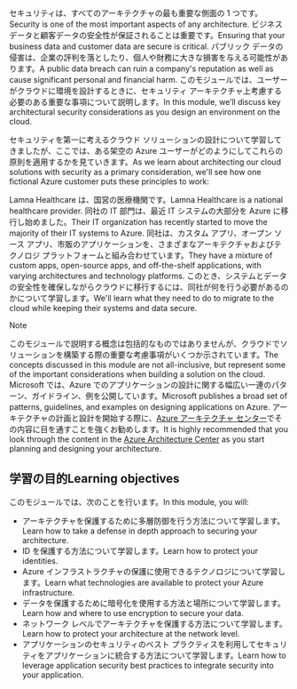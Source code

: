 <span data-ttu-id="69ec9-101">セキュリティは、すべてのアーキテクチャの最も重要な側面の 1 つです。</span><span class="sxs-lookup"><span data-stu-id="69ec9-101">Security is one of the most important aspects of any architecture.</span></span> <span data-ttu-id="69ec9-102">ビジネス データと顧客データの安全性が保証されることは重要です。</span><span class="sxs-lookup"><span data-stu-id="69ec9-102">Ensuring that your business data and customer data are secure is critical.</span></span> <span data-ttu-id="69ec9-103">パブリック データの侵害は、企業の評判を落としたり、個人や財務に大きな損害を与える可能性があります。</span><span class="sxs-lookup"><span data-stu-id="69ec9-103">A public data breach can ruin a company's reputation as well as cause significant personal and financial harm.</span></span> <span data-ttu-id="69ec9-104">このモジュールでは、ユーザーがクラウドに環境を設計するときに、セキュリティ アーキテクチャ上考慮する必要のある重要な事項について説明します。</span><span class="sxs-lookup"><span data-stu-id="69ec9-104">In this module, we’ll discuss key architectural security considerations as you design an environment on the cloud.</span></span>

<span data-ttu-id="69ec9-105">セキュリティを第一に考えるクラウド ソリューションの設計について学習してきましたが、ここでは、ある架空の Azure ユーザーがどのようにしてこれらの原則を適用するかを見ていきます。</span><span class="sxs-lookup"><span data-stu-id="69ec9-105">As we learn about architecting our cloud solutions with security as a primary consideration, we'll see how one fictional Azure customer puts these principles to work:</span></span>

<span data-ttu-id="69ec9-106">Lamna Healthcare は、国営の医療機関です。</span><span class="sxs-lookup"><span data-stu-id="69ec9-106">Lamna Healthcare is a national healthcare provider.</span></span> <span data-ttu-id="69ec9-107">同社の IT 部門は、最近 IT システムの大部分を Azure に移行し始めました。</span><span class="sxs-lookup"><span data-stu-id="69ec9-107">Their IT organization has recently started to move the majority of their IT systems to Azure.</span></span> <span data-ttu-id="69ec9-108">同社は、カスタム アプリ、オープン ソース アプリ、市販のアプリケーションを、さまざまなアーキテクチャおよびテクノロジ プラットフォームと組み合わせています。</span><span class="sxs-lookup"><span data-stu-id="69ec9-108">They have a mixture of custom apps, open-source apps, and off-the-shelf applications, with varying architectures and technology platforms.</span></span> <span data-ttu-id="69ec9-109">このとき、システムとデータの安全性を確保しながらクラウドに移行するには、同社が何を行う必要があるのかについて学習します。</span><span class="sxs-lookup"><span data-stu-id="69ec9-109">We'll learn what they need to do to migrate to the cloud while keeping their systems and data secure.</span></span>

> [!NOTE]
> <span data-ttu-id="69ec9-110">このモジュールで説明する概念は包括的なものではありませんが、クラウドでソリューションを構築する際の重要な考慮事項がいくつか示されています。</span><span class="sxs-lookup"><span data-stu-id="69ec9-110">The concepts discussed in this module are not all-inclusive, but represent some of the important considerations when building a solution on the cloud.</span></span> <span data-ttu-id="69ec9-111">Microsoft では、Azure でのアプリケーションの設計に関する幅広い一連のパターン、ガイドライン、例を公開しています。</span><span class="sxs-lookup"><span data-stu-id="69ec9-111">Microsoft publishes a broad set of patterns, guidelines, and examples on designing applications on Azure.</span></span> <span data-ttu-id="69ec9-112">アーキテクチャの計画と設計を開始する際に、[Azure アーキテクチャ センター](https://docs.microsoft.com/azure/architecture/)でその内容に目を通すことを強くお勧めします。</span><span class="sxs-lookup"><span data-stu-id="69ec9-112">It is highly recommended that you look through the content in the [Azure Architecture Center](https://docs.microsoft.com/azure/architecture/) as you start planning and designing your architecture.</span></span>

## <a name="learning-objectives"></a><span data-ttu-id="69ec9-113">学習の目的</span><span class="sxs-lookup"><span data-stu-id="69ec9-113">Learning objectives</span></span>

<span data-ttu-id="69ec9-114">このモジュールでは、次のことを行います。</span><span class="sxs-lookup"><span data-stu-id="69ec9-114">In this module, you will:</span></span>

- <span data-ttu-id="69ec9-115">アーキテクチャを保護するために多層防御を行う方法について学習します。</span><span class="sxs-lookup"><span data-stu-id="69ec9-115">Learn how to take a defense in depth approach to securing your architecture.</span></span>
- <span data-ttu-id="69ec9-116">ID を保護する方法について学習します。</span><span class="sxs-lookup"><span data-stu-id="69ec9-116">Learn how to protect your identities.</span></span>
- <span data-ttu-id="69ec9-117">Azure インフラストラクチャの保護に使用できるテクノロジについて学習します。</span><span class="sxs-lookup"><span data-stu-id="69ec9-117">Learn what technologies are available to protect your Azure infrastructure.</span></span>
- <span data-ttu-id="69ec9-118">データを保護するために暗号化を使用する方法と場所について学習します。</span><span class="sxs-lookup"><span data-stu-id="69ec9-118">Learn how and where to use encryption to secure your data.</span></span>
- <span data-ttu-id="69ec9-119">ネットワーク レベルでアーキテクチャを保護する方法について学習します。</span><span class="sxs-lookup"><span data-stu-id="69ec9-119">Learn how to protect your architecture at the network level.</span></span>
- <span data-ttu-id="69ec9-120">アプリケーションのセキュリティのベスト プラクティスを利用してセキュリティをアプリケーションに統合する方法について学習します。</span><span class="sxs-lookup"><span data-stu-id="69ec9-120">Learn how to leverage application security best practices to integrate security into your application.</span></span>